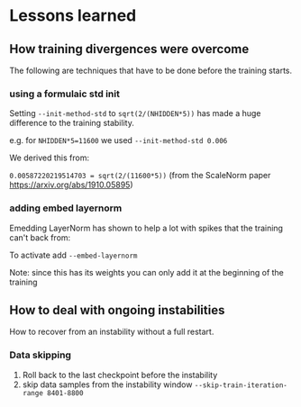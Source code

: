 # Lessons learned


## How training divergences were overcome

The following are techniques that have to be done before the training starts.

### using a formulaic std init

Setting `--init-method-std` to `sqrt(2/(NHIDDEN*5))` has made a huge difference to the training stability.

e.g. for `NHIDDEN*5=11600` we used  `--init-method-std 0.006`

We derived this from:

`0.00587220219514703 = sqrt(2/(11600*5))` (from the ScaleNorm paper https://arxiv.org/abs/1910.05895)


### adding embed layernorm

Emedding LayerNorm has shown to help a lot with spikes that the training can't back from:

To activate add `--embed-layernorm`

Note: since this has its weights you can only add it at the beginning of the training




## How to deal with ongoing instabilities

How to recover from an instability without a full restart.

### Data skipping

1. Roll back to the last checkpoint before the instability
2. skip data samples from the instability window `--skip-train-iteration-range 8401-8800 `
